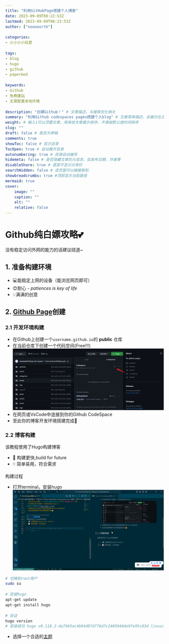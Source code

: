 ```yaml
---
title: "利用GitHubPage搭建个人博客"
date: 2023-09-09T08:22:53Z
lastmod: 2023-09-09T08:22:53Z
author: ["nooooorth"]

categories:
- 小小小小玩意

tags:
- blog
- hugo
- github
- papermod

keywords:
- Github
- 免费建站
- 无需配置本地环境

description: "白嫖Github！" # 文章描述，与搜索优化相关
summary: "利用Github codespaces pages搭建个人blog" # 文章简单描述，会展示在主页
weight: # 输入1可以顶置文章，用来给文章展示排序，不填就默认按时间排序
slug: ""
draft: false # 是否为草稿
comments: true
showToc: false # 显示目录
TocOpen: true # 自动展开目录
autonumbering: true # 目录自动编号
hidemeta: false # 是否隐藏文章的元信息，如发布日期、作者等
disableShare: true # 底部不显示分享栏
searchHidden: false # 该页面可以被搜索到
showbreadcrumbs: true #顶部显示当前路径
mermaid: true
cover:
    image: ""
    caption: ""
    alt: ""
    relative: false
---
```

# Github纯白嫖攻略💕

没有稳定访问外网的能力的话建议绕道~

## 1. 准备构建环境
- 💻能稳定上网的设备（能浏览网页即可）
- 😊耐心 - *patiences is key of life*
- 💡满满的创意

## 2. [Github Page](https://pages.github.com/)创建

### 2.1 开发环境构建
- 在Github上创建一个`username.github.io`的 **public** 仓库
- 在当前仓库下创建一个代码空间(Free!!!)
![点击+号创建](/img/image-1.png)
- 在网页或VsCode中连接到你的Github CodeSpace
- 至此你的博客开发环境搭建完成👏

### 2.2 博客构建
该教程使用了Hugo构建博客
- 🚀 构建更快,build for future
- 🀄  简单易用，符合需求

构建过程
- 打开terminal，安装hugo
![打开terminal](/img/20230915165932-convert.gif)
```bash
# 切换到root用户
sudo su 

# 安装hugo
apt-get update
apt-get install hugo

# 验证
hugo version
# 安装成功 hugo v0.118.2-da7983ac4b94d97d776d7c2405040de97e95c03d linux/amd64 BuildDate=2023-08-31T11:23:51Z VendorInfo=gohugoio 
```
- 选择一个合适的[主题](https://themes.gohugo.io/)




<!-- more --> 
